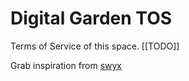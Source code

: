 # Digital Garden TOS
Terms of Service of this space. [[TODO]]

Grab inspiration from [swyx](https://www.swyx.io/writing/digital-garden-tos/)